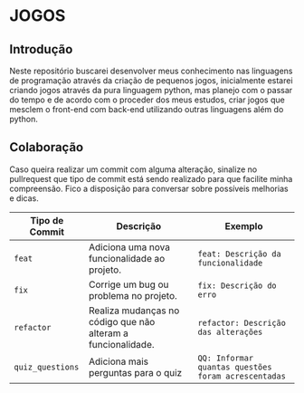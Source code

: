 

# JOGOS

## Introdução

Neste repositório buscarei desenvolver meus conhecimento nas linguagens de programação através da criação de pequenos jogos, inicialmente estarei criando jogos através da pura linguagem python, mas planejo com o passar do tempo e de acordo com o proceder dos meus estudos, criar jogos que mesclem o front-end com back-end utilizando outras linguagens além do python.
<br>

## Colaboração

Caso queira realizar um commit com alguma alteração, sinalize no pullrequest que tipo de commit está sendo realizado para que facilite minha compreensão. Fico a disposição para conversar sobre possíveis melhorias e dicas.

| Tipo de Commit |Descrição                                                            | Exemplo
| ---------------|----------------------------------------------------------------------|-----------
| `feat`         | Adiciona uma nova funcionalidade ao projeto.                         | `feat: Descrição da funcionalidade`
| `fix`          | Corrige um bug ou problema no projeto.                               | `fix: Descrição do erro`
| `refactor`     | Realiza mudanças no código que não alteram a funcionalidade.         | `refactor: Descrição das alterações`
|`quiz_questions`| Adiciona mais perguntas para o quiz | `QQ: Informar quantas questões foram acrescentadas`
